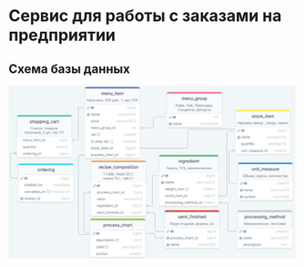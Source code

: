 # Сервис для работы с заказами на предприятии

## Схема базы данных

<img src="src/main/resources/static/SQL_Schema.PNG" alt="Схема SQL" width="900"/>
